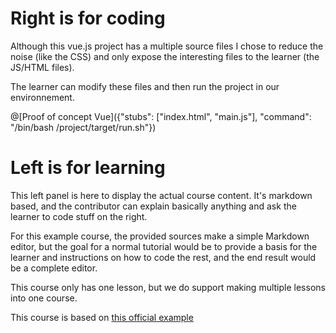# Right is for coding
Although this vue.js project has a multiple source files I chose to reduce the noise (like the CSS) and only expose the interesting files to the learner (the JS/HTML files).

The learner can modify these files and then run the project in our environnement.

@[Proof of concept Vue]({"stubs": ["index.html", "main.js"], "command": "/bin/bash /project/target/run.sh"})

# Left is for learning
This left panel is here to display the actual course content. It's markdown based, and the contributor can explain basically anything and ask the learner to code stuff on the right.

For this example course, the provided sources make a simple Markdown editor, but the goal for a normal tutorial would be to provide a basis for the learner and instructions on how to code the rest, and the end result would be a complete editor.

This course only has one lesson, but we do support making multiple lessons into one course.

This course is based on [this official example](https://vuejs.org/v2/examples/) 